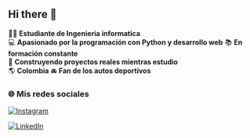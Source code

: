 ## Hi there 👋

:student: **Estudiante de Ingenieria informatica**  
:computer: **Apasionado por la programación con Python y desarrollo web**
:books: **En formación constante**  
:rocket: **Construyendo proyectos reales mientras estudio**  
:earth_americas: **Colombia**
:oncoming_automobile: **Fan de los autos deportivos**

### 🌐 Mis redes sociales

[![Instagram](https://img.shields.io/badge/Instagram-%23E4405F.svg?style=for-the-badge&logo=Instagram&logoColor=white)](https://www.instagram.com/s.mndz098/)

[![LinkedIn](https://img.shields.io/badge/LinkedIn-%230077B5.svg?style=for-the-badge&logo=linkedin&logoColor=white)](https://www.linkedin.com/in/samuel-mendoza-45603b325/)